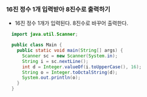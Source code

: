 ### 16진 정수 1개 입력받아 8진수로 출력하기
  - 16진 정수 1개가 입력된다. 8진수로 바꾸어 출력한다.
```java
  import java.util.Scanner;

  public class Main {
    public static void main(String[] args) {
      Scanner sc = new Scanner(System.in);
      String i = sc.nextLine();
      int d = Integer.valueOf(i.toUpperCase(), 16);
      String o = Integer.toOctalString(d);
      System.out.println(o);
    }
  }
```
